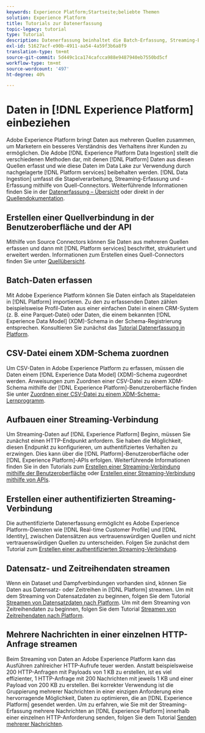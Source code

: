```yaml
---
keywords: Experience Platform;Startseite;beliebte Themen
solution: Experience Platform
title: Tutorials zur Datenerfassung
topic-legacy: tutorial
type: Tutorial
description: Datenerfassung beinhaltet die Batch-Erfassung, Streaming-Erfassung und Erfassung mithilfe von Quell-Connectoren.
exl-id: 51627acf-e90b-4911-aa54-4a59f3b6a8f9
translation-type: tm+mt
source-git-commit: 5d449c1ca174cafcca988e9487940eb7550bd5cf
workflow-type: tm+mt
source-wordcount: '497'
ht-degree: 40%

---
```


# Daten in [!DNL Experience Platform] einbeziehen

Adobe Experience Platform bringt Daten aus mehreren Quellen zusammen, um Marketern ein besseres Verständnis des Verhaltens ihrer Kunden zu ermöglichen. Die Adobe [!DNL Experience Platform Data Ingestion] stellt die verschiedenen Methoden dar, mit denen [!DNL Platform] Daten aus diesen Quellen erfasst und wie diese Daten im Data Lake zur Verwendung durch nachgelagerte [!DNL Platform services] beibehalten werden. [!DNL Data Ingestion] umfasst die Stapelverarbeitung, Streaming-Erfassung und -Erfassung mithilfe von Quell-Connectors. Weiterführende Informationen finden Sie in der [Datenerfassung – Übersicht](../ingestion/home.md) oder direkt in der [Quellendokumentation](../sources/home.md).

## Erstellen einer Quellverbindung in der Benutzeroberfläche und der API

Mithilfe von Source Connectors können Sie Daten aus mehreren Quellen erfassen und dann mit [!DNL Platform services] beschriftet, strukturiert und erweitert werden. Informationen zum Erstellen eines Quell-Connectors finden Sie unter [Quellübersicht](../sources/home.md).

## Batch-Daten erfassen

Mit Adobe Experience Platform können Sie Daten einfach als Stapeldateien in [!DNL Platform] importieren. Zu den zu erfassenden Daten zählen beispielsweise Profil-Daten aus einer einfachen Datei in einem CRM-System (z. B. eine Parquet-Datei) oder Daten, die einem bekannten [!DNL Experience Data Model] (XDM)-Schema in der Schema-Registrierung entsprechen. Konsultieren Sie zunächst das [Tutorial Datenerfassung in Platform](../ingestion/tutorials/ingest-batch-data.md).

## CSV-Datei einem XDM-Schema zuordnen

Um CSV-Daten in Adobe Experience Platform zu erfassen, müssen die Daten einem [!DNL Experience Data Model] (XDM)-Schema zugeordnet werden. Anweisungen zum Zuordnen einer CSV-Datei zu einem XDM-Schema mithilfe der [!DNL Experience Platform]-Benutzeroberfläche finden Sie unter [Zuordnen einer CSV-Datei zu einem XDM-Schema-Lernprogramm](../ingestion/tutorials/map-a-csv-file.md).

## Aufbauen einer Streaming-Verbindung

Um Streaming-Daten auf [!DNL Experience Platform] Beginn, müssen Sie zunächst einen HTTP-Endpunkt anfordern. Sie haben die Möglichkeit, diesen Endpunkt zu konfigurieren, um authentifiziertes Verhalten zu erzwingen. Dies kann über die [!DNL Platform]-Benutzeroberfläche oder [!DNL Experience Platform]-APIs erfolgen. Weiterführende Informationen finden Sie in den Tutorials zum [Erstellen einer Streaming-Verbindung mithilfe der Benutzeroberfläche](../ingestion/tutorials/create-streaming-connection-ui.md) oder [Erstellen einer Streaming-Verbindung mithilfe von APIs](../ingestion/tutorials/create-streaming-connection.md).

## Erstellen einer authentifizierten Streaming-Verbindung

Die authentifizierte Datenerfassung ermöglicht es Adobe Experience Platform-Diensten wie [!DNL Real-time Customer Profile] und [!DNL Identity], zwischen Datensätzen aus vertrauenswürdigen Quellen und nicht vertrauenswürdigen Quellen zu unterscheiden. Folgen Sie zunächst dem Tutorial zum [Erstellen einer authentifizierten Streaming-Verbindung](../ingestion/tutorials/create-authenticated-streaming-connection.md).

## Datensatz- und Zeitreihendaten streamen

Wenn ein Dataset und Dampfverbindungen vorhanden sind, können Sie Daten aus Datensatz- oder Zeitreihen in [!DNL Platform] streamen. Um mit dem Streaming von Datensatzdaten zu beginnen, folgen Sie dem Tutorial [Streamen von Datensatzdaten nach Platform](../ingestion/tutorials/streaming-record-data.md). Um mit dem Streaming von Zeitreihendaten zu beginnen, folgen Sie dem Tutorial [Streamen von Zeitreihendaten nach Platform](../ingestion/tutorials/streaming-time-series-data.md).

## Mehrere Nachrichten in einer einzelnen HTTP-Anfrage streamen

Beim Streaming von Daten an Adobe Experience Platform kann das Ausführen zahlreicher HTTP-Aufrufe teuer werden. Anstatt beispielsweise 200 HTTP-Anfragen mit Payloads von 1 KB zu erstellen, ist es viel effizienter, 1 HTTP-Anfrage mit 200 Nachrichten mit jeweils 1 KB und einer Payload von 200 KB zu erstellen. Bei korrekter Verwendung ist die Gruppierung mehrerer Nachrichten in einer einzigen Anforderung eine hervorragende Möglichkeit, Daten zu optimieren, die an [!DNL Experience Platform] gesendet werden. Um zu erfahren, wie Sie mit der Streaming-Erfassung mehrere Nachrichten an [!DNL Experience Platform] innerhalb einer einzelnen HTTP-Anforderung senden, folgen Sie dem Tutorial [Senden mehrerer Nachrichten](../ingestion/tutorials/streaming-multiple-messages.md).
